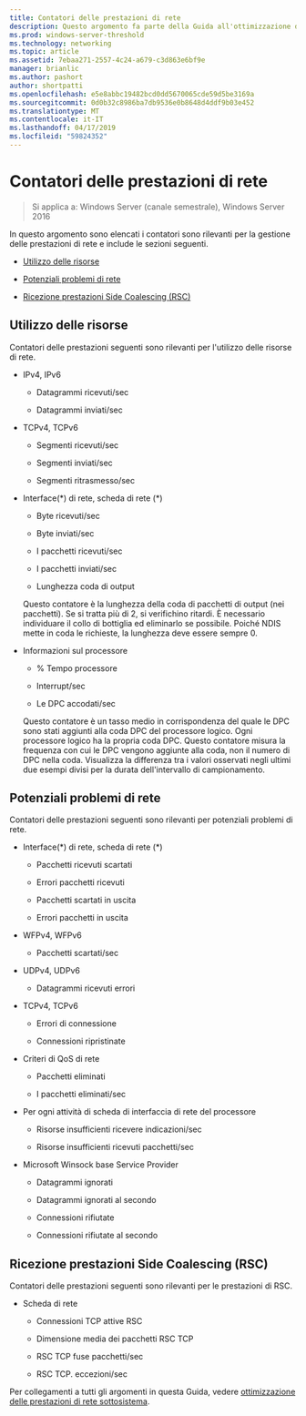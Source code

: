 ```yaml
---
title: Contatori delle prestazioni di rete
description: Questo argomento fa parte della Guida all'ottimizzazione delle prestazioni del sottosistema di rete di Windows Server 2016.
ms.prod: windows-server-threshold
ms.technology: networking
ms.topic: article
ms.assetid: 7ebaa271-2557-4c24-a679-c3d863e6bf9e
manager: brianlic
ms.author: pashort
author: shortpatti
ms.openlocfilehash: e5e8abbc19482bcd0dd5670065cde59d5be3169a
ms.sourcegitcommit: 0d0b32c8986ba7db9536e0b8648d4ddf9b03e452
ms.translationtype: MT
ms.contentlocale: it-IT
ms.lasthandoff: 04/17/2019
ms.locfileid: "59824352"
---
```

# <a name="network-related-performance-counters"></a>Contatori delle prestazioni di rete

>Si applica a: Windows Server (canale semestrale), Windows Server 2016

In questo argomento sono elencati i contatori sono rilevanti per la gestione delle prestazioni di rete e include le sezioni seguenti.  
  
-   [Utilizzo delle risorse](#bkmk_ru)  
  
-   [Potenziali problemi di rete](#bkmk_np)  
  
-   [Ricezione prestazioni Side Coalescing (RSC)](#bkmk_rsc)  
  
##  <a name="bkmk_ru"></a> Utilizzo delle risorse  

Contatori delle prestazioni seguenti sono rilevanti per l'utilizzo delle risorse di rete.  
  
-   IPv4, IPv6  
  
    -   Datagrammi ricevuti/sec  
  
    -   Datagrammi inviati/sec  
  
-   TCPv4, TCPv6  
  
    -   Segmenti ricevuti/sec  
  
    -   Segmenti inviati/sec  
  
    -   Segmenti ritrasmesso/sec  
  
-   Interface(*) di rete, scheda di rete (\*)  
  
    -   Byte ricevuti/sec  
  
    -   Byte inviati/sec  
  
    -   I pacchetti ricevuti/sec  
  
    -   I pacchetti inviati/sec  
  
    -   Lunghezza coda di output  
  
     Questo contatore è la lunghezza della coda di pacchetti di output \(nei pacchetti\). Se si tratta più di 2, si verifichino ritardi. È necessario individuare il collo di bottiglia ed eliminarlo se possibile. Poiché NDIS mette in coda le richieste, la lunghezza deve essere sempre 0.  
  
-   Informazioni sul processore  
  
    -   % Tempo processore  
  
    -   Interrupt/sec  
  
    -   Le DPC accodati/sec  
  
     Questo contatore è un tasso medio in corrispondenza del quale le DPC sono stati aggiunti alla coda DPC del processore logico. Ogni processore logico ha la propria coda DPC. Questo contatore misura la frequenza con cui le DPC vengono aggiunte alla coda, non il numero di DPC nella coda. Visualizza la differenza tra i valori osservati negli ultimi due esempi divisi per la durata dell'intervallo di campionamento.  
  
##  <a name="bkmk_np"></a> Potenziali problemi di rete  

Contatori delle prestazioni seguenti sono rilevanti per potenziali problemi di rete.  
  
-   Interface(*) di rete, scheda di rete (\*)  
  
    -   Pacchetti ricevuti scartati  
  
    -   Errori pacchetti ricevuti  
  
    -   Pacchetti scartati in uscita  
  
    -   Errori pacchetti in uscita  
  
-   WFPv4, WFPv6  
  
    -   Pacchetti scartati/sec

-   UDPv4, UDPv6

    -   Datagrammi ricevuti errori  
  
-   TCPv4, TCPv6  
  
    -   Errori di connessione  
  
    -   Connessioni ripristinate  
  
-   Criteri di QoS di rete  
  
    -   Pacchetti eliminati  
  
    -   I pacchetti eliminati/sec  
  
-   Per ogni attività di scheda di interfaccia di rete del processore  
  
    -   Risorse insufficienti ricevere indicazioni/sec  
  
    -   Risorse insufficienti ricevuti pacchetti/sec  
  
-   Microsoft Winsock base Service Provider  
  
    -   Datagrammi ignorati  
  
    -   Datagrammi ignorati al secondo  
  
    -   Connessioni rifiutate  
  
    -   Connessioni rifiutate al secondo  
  
##  <a name="bkmk_rsc"></a> Ricezione prestazioni Side Coalescing (RSC)  

Contatori delle prestazioni seguenti sono rilevanti per le prestazioni di RSC.  
  
-   Scheda di rete  
  
    -   Connessioni TCP attive RSC  
  
    -   Dimensione media dei pacchetti RSC TCP  
  
    -   RSC TCP fuse pacchetti/sec  
  
    -   RSC TCP. eccezioni/sec

Per collegamenti a tutti gli argomenti in questa Guida, vedere [ottimizzazione delle prestazioni di rete sottosistema](net-sub-performance-top.md).